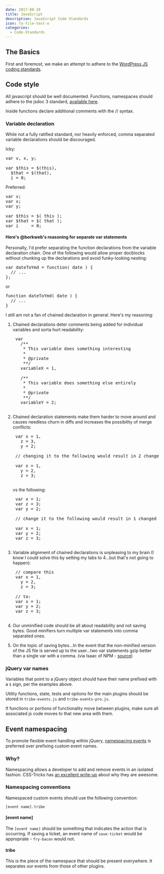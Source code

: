 ```yaml
---
date: 2017-08-28
title: JavaScript
description: JavaScript Code Standards
icon: fa-file-text-o
categories:
  - Code-Standards
---
```

## The Basics

First and foremost, we make an attempt to adhere to the [WordPress JS coding standards](https://make.wordpress.org/core/handbook/best-practices/coding-standards/javascript/).

## Code style

All javascript should be well documented. Functions, namespaces should adhere to the jsdoc 3 standard, [available here](http://usejsdoc.org/about-getting-started.html).

Inside functions declare additional comments with the // syntax.

### Variable declaration

While not a fully ratified standard, nor heavily enforced, comma separated variable declarations should be discouraged.

Icky:

<pre>
var v, x, y;

var $this = $(this),
  $that = $(that),
  i = 0;
</pre>

Preferred:

<pre>
var v;
var x;
var y;

var $this = $( this );
var $that = $( that );
var i     = 0;
</pre>

#### Here's @borkweb's reasoning for separate var statements

Personally, I'd prefer separating the function declarations from the variable declaration chain. One of the following would allow proper docblocks without chunking up the declarations and avoid funky-looking nesting:

<pre>
var dateToYmd = function( date ) {
  // ...
};
</pre>

or

<pre>
function dateToYmd( date ) {
  // ...
}
</pre>

I still am not a fan of chained declaration in general. Here's my reasoning:

1. Chained declarations deter comments being added for individual variables and sorta hurt readability:

    <pre>
    var
      /**
       * This variable does something interesting
       *
       * @private
       **/
      variableX = 1,

      /**
       * This variable does something else entirely
       *
       * @private
       **/
      variableY = 2;
    </pre>


2. Chained declaration statements make them harder to move around and causes needless churn in diffs and increases the possibility of merge conflicts:

    <pre>
    var x = 1,
      z = 3,
      y = 2;

    // changing it to the following would result in 2 changed lines:

    var x = 1,
      y = 2,
      z = 3;
    </pre>

    vs the following:

    <pre>
    var x = 1;
    var z = 3;
    var y = 2;

    // change it to the following would result in 1 changed line:

    var x = 1;
    var y = 2;
    var z = 3;
    </pre>

3. Variable alignment of chained declarations is unpleasing to my brain (I know I could solve this by setting my tabs to 4...but that's not going to happen):

    <pre>
    // compare this
    var x = 1,
      y = 2,
      z = 3;

    // to:
    var x = 1;
    var y = 2;
    var z = 3;
    </pre>

4. Our unminified code should be all about readability and not saving bytes. Good minifiers turn multiple var statements into comma separated ones.

5. On the topic of saving bytes...In the event that the non-minified version of the JS file is served up to the user...two var statements gzip better than a single var with a comma. (via Isaac of NPM - [source](https://gist.github.com/isaacs/357981#gistcomment-2406))

### jQuery var names

Variables that point to a jQuery object should have their name prefixed with a `$` sign, per the examples above.

Utility functions, state, tests and options for the main plugins should be stored in
`tribe-events.js` and `tribe-events-pro.js`.

If functions or portions of functionality move between plugins, make sure all associated js code
moves to that new area with them.

## Event namespacing

To promote flexible event handling within jQuery, [namespacing events](https://api.jquery.com/event.namespace/) is preferred over prefixing custom event names.

### Why?

Namespacing allows a developer to add and remove events in an isolated fashion.  CSS-Tricks has [an excellent write-up](https://css-tricks.com/namespaced-events-jquery/) about why they are awesome.

### Namespacing conventions

Namespaced custom events should use the following convention:

	[event name].tribe

#### [event name]

The `[event name]` should be something that indicates the action that is occurring. If saving a ticket, an event name of `save-ticket` would be appropriate - `fry-bacon` would not.

#### tribe

This is the piece of the namespace that should be present everywhere. It separates our events from those of other plugins.